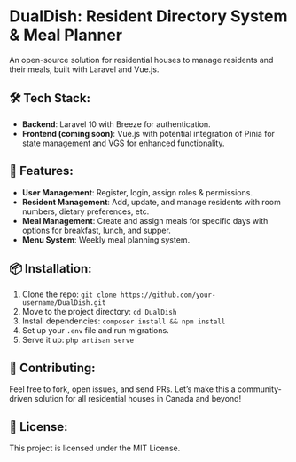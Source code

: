 # DualDish: Resident Directory System & Meal Planner

An open-source solution for residential houses to manage residents and their meals, built with Laravel and Vue.js.

## 🛠 Tech Stack:

- **Backend**: Laravel 10 with Breeze for authentication.
- **Frontend (coming soon)**: Vue.js with potential integration of Pinia for state management and VGS for enhanced functionality.

## 🚀 Features:

- **User Management**: Register, login, assign roles & permissions.
- **Resident Management**: Add, update, and manage residents with room numbers, dietary preferences, etc.
- **Meal Management**: Create and assign meals for specific days with options for breakfast, lunch, and supper.
- **Menu System**: Weekly meal planning system.

## 📦 Installation:

1. Clone the repo: `git clone https://github.com/your-username/DualDish.git`
2. Move to the project directory: `cd DualDish`
3. Install dependencies: `composer install && npm install`
4. Set up your `.env` file and run migrations.
5. Serve it up: `php artisan serve`

## 🤝 Contributing:

Feel free to fork, open issues, and send PRs. Let’s make this a community-driven solution for all residential houses in Canada and beyond!

## 📜 License:

This project is licensed under the MIT License.
